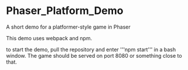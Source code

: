 # Phaser_Platform_Demo
A short demo for a platformer-style game in Phaser

This demo uses webpack and npm.

to start the demo, pull the repository and enter '''npm start''' in a bash window. The game should be served on port 8080 or something close to that.
